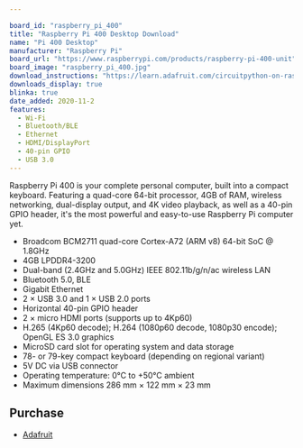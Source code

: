 ```yaml
---

board_id: "raspberry_pi_400"
title: "Raspberry Pi 400 Desktop Download"
name: "Pi 400 Desktop"
manufacturer: "Raspberry Pi"
board_url: "https://www.raspberrypi.com/products/raspberry-pi-400-unit"
board_image: "raspberry_pi_400.jpg"
download_instructions: "https://learn.adafruit.com/circuitpython-on-raspberrypi-linux/installing-circuitpython-on-raspberry-pi"
downloads_display: true
blinka: true
date_added: 2020-11-2
features:
  - Wi-Fi
  - Bluetooth/BLE
  - Ethernet
  - HDMI/DisplayPort
  - 40-pin GPIO
  - USB 3.0
---
```


Raspberry Pi 400 is your complete personal computer, built into a compact keyboard. Featuring a quad-core 64-bit processor, 4GB of RAM, wireless networking, dual-display output, and 4K video playback, as well as a 40-pin GPIO header, it's the most powerful and easy-to-use Raspberry Pi computer yet.

- Broadcom BCM2711 quad-core Cortex-A72 (ARM v8) 64-bit SoC @ 1.8GHz
- 4GB LPDDR4-3200
- Dual-band (2.4GHz and 5.0GHz) IEEE 802.11b/g/n/ac wireless LAN
- Bluetooth 5.0, BLE
- Gigabit Ethernet
- 2 × USB 3.0 and 1 × USB 2.0 ports
- Horizontal 40-pin GPIO header
- 2 × micro HDMI ports (supports up to 4Kp60)
- H.265 (4Kp60 decode); H.264 (1080p60 decode, 1080p30 encode); OpenGL ES 3.0 graphics
- MicroSD card slot for operating system and data storage
- 78- or 79-key compact keyboard (depending on regional variant)
- 5V DC via USB connector
- Operating temperature: 0°C to +50°C ambient
- Maximum dimensions 286 mm × 122 mm × 23 mm

## Purchase
* [Adafruit](https://www.adafruit.com/product/4796)
